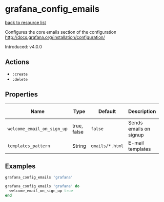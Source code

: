 # grafana_config_emails

[back to resource list](https://github.com/sous-chefs/grafana#resources)

Configures the core emails section of the configuration <http://docs.grafana.org/installation/configuration/>

Introduced: v4.0.0

## Actions

- `:create`
- `:delete`

## Properties

| Name                      | Type          |  Default                    | Description                                                               | Allowed Values
| ------------------------- | ------------- | --------------------------- | ------------------------------------------------------------------------- | --------------- |
| `welcome_email_on_sign_up`| true, false   | `false`                     | Sends emails on signup                                                    | true, false
| `templates_pattern`       | String        | `emails/*.html`             | E-mail templates                                                          |

## Examples

```ruby
grafana_config_emails 'grafana'
```

```ruby
grafana_config_emails 'grafana' do
  welcome_email_on_sign_up true
end
```
